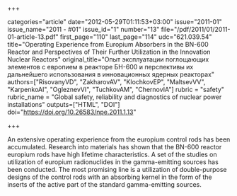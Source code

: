 +++

categories="article"
date="2012-05-29T01:11:53+03:00"
issue="2011-01"
issue_name="2011 - #01"
issue_id="1"
number="13"
file="/pdf/2011/01/2011-01-article-13.pdf"
first_page="110"
last_page="114"
udc="621.039.54"
title="Operating Experience from Europium Absorbers in the BN-600 Reactor and Perspectives of Their Further Utilization in the Innovation Nuclear Reactors"
original_title="Опыт эксплуатации поглощающих элементов с европием в реакторе БН-600 и перспективы их дальнейшего использования в инновационных ядерных реакторах"
authors=["RisovanyVD", "ZakharovAV", "KlochkovEP", "MaltsevVV", "KarpenkoAI", "OgleznevVI", "TuchkovAM", "ChernovIA"]
rubric = "safety"
rubric_name = "Global safety, reliability and diagnostics of nuclear power installations"
outputs=["HTML", "DOI"]
doi="https://doi.org/10.26583/npe.2011.1.13"

+++

An extensive operating experience from the europium control rods has been accumulated. Research into materials has shown that the BN-600 reactor europium rods have high lifetime characteristics. A set of the studies on utilization of europium radionuclides in the gamma-emitting sources has been conducted. The most promising line is a utilization of double-purpose designs of the control rods with an absorbing kernel in the form of the inserts of the active part of the standard gamma-emitting sources.